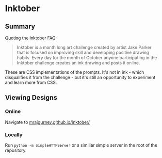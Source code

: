 # Inktober

## Summary

Quoting the [inktober FAQ](https://inktober.com/faq):
> Inktober is a month long art challenge created by artist Jake Parker that is focused on improving skill and developing positive drawing habits. Every day for the month of October anyone participating in the Inktober challenge creates an ink drawing and posts it online.

These are CSS implementations of the prompts. It's not in ink - which disqualifies it from the challenge - but it's still an opportunity to experiment and learn more from CSS.

## Viewing Designs

### Online

Navigate to [mrajgurney.github.io/inktober/](https://mrajgurney.github.io/inktober/)

### Locally

Run `python -m SimpleHTTPServer` or a similiar simple server in the root of the repository.